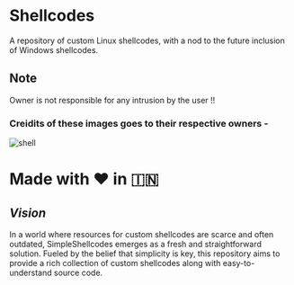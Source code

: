 # Shellcodes
A repository of custom Linux shellcodes, with a nod to the future inclusion of Windows shellcodes.

## Note

Owner is not responsible for any intrusion by the user !!

### Creidits of these images goes to their respective owners - 
![shell](https://github.com/vatsalgupta67/Shellcodes/assets/71017420/f22a619d-c75c-4645-a4f4-8b657a12ae8d)

# Made with :heart: in :india:	


## *Vision*

In a world where resources for custom shellcodes are scarce and often outdated, SimpleShellcodes emerges as a fresh and straightforward solution. Fueled by the belief that simplicity is key, this repository aims to provide a rich collection of custom shellcodes along with easy-to-understand source code.
